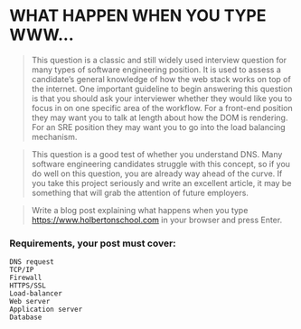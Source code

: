 # WHAT HAPPEN WHEN YOU TYPE WWW...

>This question is a classic and still widely used interview question for many types of software engineering position. It is used to assess a candidate’s general knowledge of how the web stack works on top of the internet. One important guideline to begin answering this question is that you should ask your interviewer whether they would like you to focus in on one specific area of the workflow. For a front-end position they may want you to talk at length about how the DOM is rendering. For an SRE position they may want you to go into the load balancing mechanism.

> This question is a good test of whether you understand DNS. Many software engineering candidates struggle with this concept, so if you do well on this question, you are already way ahead of the curve. If you take this project seriously and write an excellent article, it may be something that will grab the attention of future employers.

> Write a blog post explaining what happens when you type https://www.holbertonschool.com in your browser and press Enter.

### Requirements, your post must cover:

    DNS request
    TCP/IP
    Firewall
    HTTPS/SSL
    Load-balancer
    Web server
    Application server
    Database
